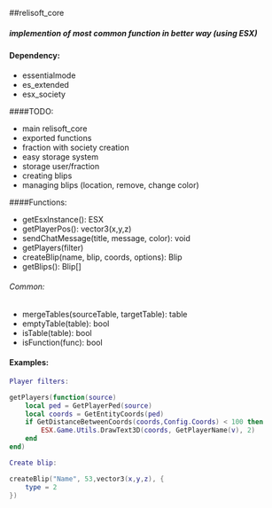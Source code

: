 ##relisoft_core
##### implemention of most common function in better way (using ESX)

#### Dependency:

- essentialmode
- es_extended
- esx_society

####TODO:

- main relisoft_core
- exported functions
- fraction with society creation
- easy storage system
- storage user/fraction
- creating blips
- managing blips (location, remove, change color)


####Functions:

- getEsxInstance(): ESX
- getPlayerPos(): vector3(x,y,z)
- sendChatMessage(title, message, color): void
- getPlayers(filter)
- createBlip(name, blip, coords, options): Blip
- getBlips(): Blip[]

###### Common:

- mergeTables(sourceTable, targetTable): table
- emptyTable(table): bool
- isTable(table): bool
- isFunction(func): bool

#### Examples:

```lua
Player filters:

getPlayers(function(source)
    local ped = GetPlayerPed(source)
    local coords = GetEntityCoords(ped)
    if GetDistanceBetweenCoords(coords,Config.Coords) < 100 then
        ESX.Game.Utils.DrawText3D(coords, GetPlayerName(v), 2)
    end
end)

Create blip:

createBlip("Name", 53,vector3(x,y,z), {
    type = 2
})
```
